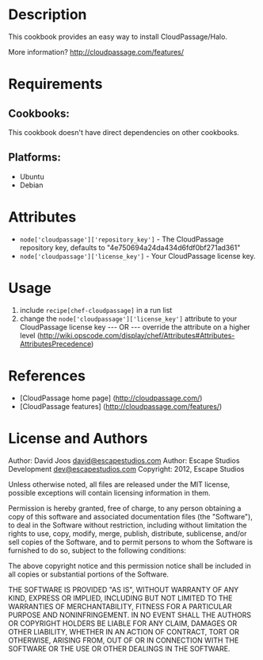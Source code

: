 Description
===========

This cookbook provides an easy way to install CloudPassage/Halo.

More information?
http://cloudpassage.com/features/

Requirements
============

## Cookbooks:

This cookbook doesn't have direct dependencies on other cookbooks.

## Platforms:

* Ubuntu
* Debian

Attributes
==========

* `node['cloudpassage']['repository_key']` - The CloudPassage repository key, defaults to "4e750694a24da434d6fdf0bf271ad361"
* `node['cloudpassage']['license_key']` - Your CloudPassage license key.

Usage
=====

1) include `recipe[chef-cloudpassage]` in a run list
2)
	change the `node['cloudpassage']['license_key']` attribute to your CloudPassage license key
	--- OR ---
	override the attribute on a higher level (http://wiki.opscode.com/display/chef/Attributes#Attributes-AttributesPrecedence)

References
==========

* [CloudPassage home page] (http://cloudpassage.com/)
* [CloudPassage features] (http://cloudpassage.com/features/)

License and Authors
===================

Author: David Joos <david@escapestudios.com>
Author: Escape Studios Development <dev@escapestudios.com>
Copyright: 2012, Escape Studios

Unless otherwise noted, all files are released under the MIT license,
possible exceptions will contain licensing information in them.

Permission is hereby granted, free of charge, to any person obtaining a copy
of this software and associated documentation files (the "Software"), to deal
in the Software without restriction, including without limitation the rights
to use, copy, modify, merge, publish, distribute, sublicense, and/or sell
copies of the Software, and to permit persons to whom the Software is
furnished to do so, subject to the following conditions:

The above copyright notice and this permission notice shall be included in
all copies or substantial portions of the Software.

THE SOFTWARE IS PROVIDED "AS IS", WITHOUT WARRANTY OF ANY KIND, EXPRESS OR
IMPLIED, INCLUDING BUT NOT LIMITED TO THE WARRANTIES OF MERCHANTABILITY,
FITNESS FOR A PARTICULAR PURPOSE AND NONINFRINGEMENT. IN NO EVENT SHALL THE
AUTHORS OR COPYRIGHT HOLDERS BE LIABLE FOR ANY CLAIM, DAMAGES OR OTHER
LIABILITY, WHETHER IN AN ACTION OF CONTRACT, TORT OR OTHERWISE, ARISING FROM,
OUT OF OR IN CONNECTION WITH THE SOFTWARE OR THE USE OR OTHER DEALINGS IN
THE SOFTWARE.